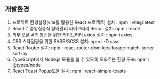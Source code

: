 ## 개발환경

1. 프로젝트 환경설정(vite를 활용한 React 프로젝트) 설치 : npm i vite@latest <br />
2. React로 중앙집중식 상태관리 라이브러리 Recoil 설치: npm i recoil <br />
3. 외부 오픈 API 통신을 위한 라이브러리 axios 설치 : npm i axios <br />
4. CSS 스타일링을 위한 SASS/SCSS 설치: npm i -D sass <br />
5. React Router 설치: npm i react-router-dom localforage match-sorter sort-by <br />
6. TypeScript에서 Node.js 모듈을 쓸 수 있도록 도와주는 환경 구축: npm i @types/node <br />
7. React Toast Popup모듈 설치: npm i react-simple-toasts <br />
